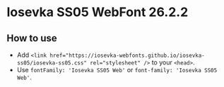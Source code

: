 # Iosevka SS05 WebFont 26.2.2

## How to use

- Add `<link href="https://iosevka-webfonts.github.io/iosevka-ss05/iosevka-ss05.css" rel="stylesheet" />` to your `<head>`.
- Use `fontFamily: 'Iosevka SS05 Web'` or `font-family: 'Iosevka SS05 Web'`.
